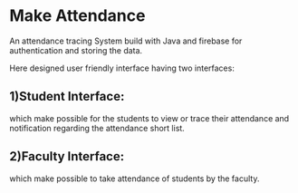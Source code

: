 # Make Attendance
An attendance tracing System build with Java and firebase for authentication and storing the data.

Here designed user friendly interface having two interfaces:
## 1)Student Interface:
which make possible for the students to view or trace their attendance and notification regarding the attendance short list.
## 2)Faculty Interface:
which make possible to take attendance of students by the faculty.
